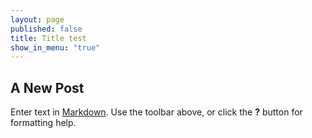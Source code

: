 ```yaml
---
layout: page
published: false
title: Title test
show_in_menu: "true"
---
```


## A New Post

Enter text in [Markdown](http://daringfireball.net/projects/markdown/). Use the toolbar above, or click the **?** button for formatting help.
